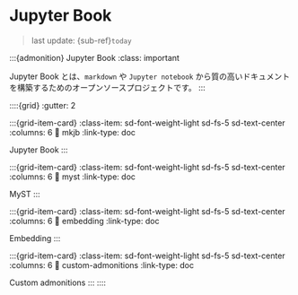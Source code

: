 # Jupyter Book
> last update: {sub-ref}`today`

:::{admonition} Jupyter Book
:class: important

Jupyter Book とは、`markdown` や `Jupyter notebook` から質の高いドキュメントを構築するためのオープンソースプロジェクトです。
:::

::::{grid}
:gutter: 2

:::{grid-item-card}
:class-item: sd-font-weight-light sd-fs-5 sd-text-center
:columns: 6
:link: mkjb
:link-type: doc

Jupyter Book
:::

:::{grid-item-card}
:class-item: sd-font-weight-light sd-fs-5 sd-text-center
:columns: 6
:link: myst
:link-type: doc

MyST
:::

:::{grid-item-card}
:class-item: sd-font-weight-light sd-fs-5 sd-text-center
:columns: 6
:link: embedding
:link-type: doc

Embedding
:::

:::{grid-item-card}
:class-item: sd-font-weight-light sd-fs-5 sd-text-center
:columns: 6
:link: custom-admonitions
:link-type: doc

Custom admonitions
:::
::::